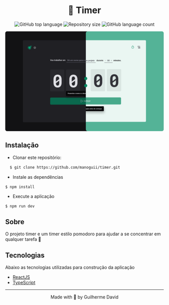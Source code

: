 <h1 align="center">
  📖 Timer
</h1>

<p align="center">
  <img alt="GitHub top language" src="https://img.shields.io/github/languages/top/manoguii/timer?color=blue">
  <img alt="Repository size" src="https://img.shields.io/github/repo-size/manoguii/timer?color=blue">
  <img alt="GitHub language count" src="https://img.shields.io/github/languages/count/manoguii/timer?color=blue">
</p>

<div align="left">
  <img src="assets/timer.png" alt="faladev" >
</div>

## Instalação

- Clonar este repositório:
```sh
  $ git clone https://github.com/manoguii/timer.git
```

- Instale as dependências
```
$ npm install
```

- Execute a aplicação
```bash
$ npm run dev
```

## Sobre

O projeto timer e um timer estilo pomodoro para ajudar a se concentrar em qualquer tarefa 🚀

## Tecnologias

Abaixo as tecnologias utilizadas para construção da aplicação

- [ReactJS](https://reactjs.org/)
- [TypeScript](https://www.typescriptlang.org/)

---

<p align="center">Made with 💙 by Guilherme David</p>